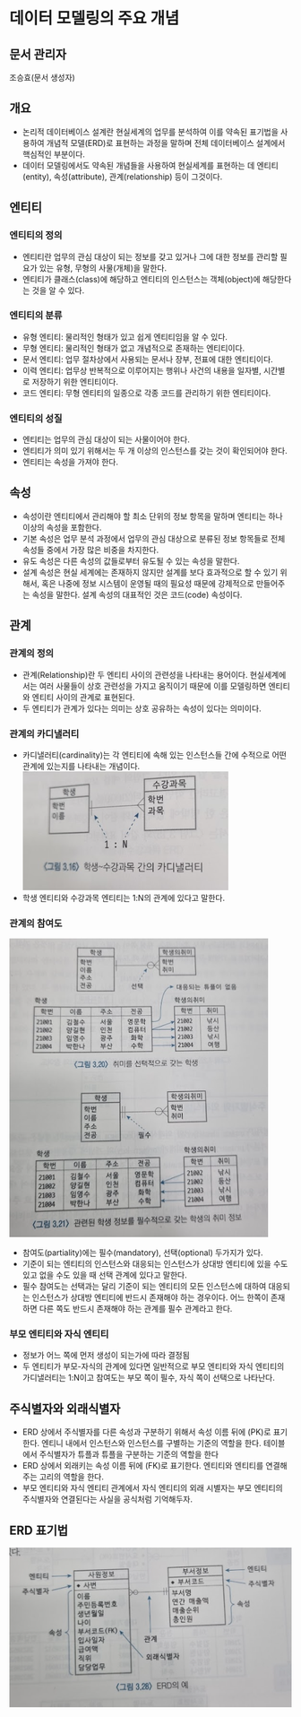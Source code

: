 # 데이터 모델링의 주요 개념
## 문서 관리자
조승효(문서 생성자)
## 개요
   - 논리적 데이터베이스 설계란 현실세계의 업무를 분석하여 이를 약속된 표기법을 사용하여 개념적 모델(ERD)로 표현하는 과정을 말하며 전체 데이터베이스 설계에서 핵심적인 부분이다.
   - 데이터 모델링에서도 약속된 개념들을 사용하여 현실세계를 표현하는 데 엔티티(entity), 속성(attribute), 관계(relationship) 등이 그것이다.
## 엔티티
### 엔티티의 정의
   - 엔티티란 업무의 관심 대상이 되는 정보를 갖고 있거나 그에 대한 정보를 관리할 필요가 있는 유형, 무형의 사물(개체)을 말한다.
   - 엔티티가 클래스(class)에 해당하고 엔티티의 인스턴스는 객체(object)에 해당한다는 것을 알 수 있다.
### 엔티티의 분류
   - 유형 엔티티: 물리적인 형태가 있고 쉽게 엔티티임을 알 수 있다.
   - 무형 엔티티: 물리적인 형태가 없고 개념적으로 존재하는 엔티티이다.
   - 문서 엔티티: 업무 절차상에서 사용되는 문서나 장부, 전표에 대한 엔티티이다.
   - 이력 엔티티: 업무상 반복적으로 이루어지는 행위나 사건의 내용을 일자별, 시간별로 저장하기 위한 엔티티이다.
   - 코드 엔티티: 무형 엔티티의 일종으로 각종 코드를 관리하기 위한 엔티티이다.
### 엔티티의 성질
   - 엔티티는 업무의 관심 대상이 되는 사물이어야 한다.
   - 엔티티가 의미 있기 위해서는 두 개 이상의 인스턴스를 갖는 것이 확인되어야 한다.
   - 엔티티는 속성을 가져야 한다.
## 속성
   - 속성이란 엔티티에서 관리해야 할 최소 단위의 정보 항목을 말하며 엔티티는 하나 이상의 속성을 포함한다.
   - 기본 속성은 업무 분석 과정에서 업무의 관심 대상으로 분류된 정보 항목들로 전체 속성들 중에서 가장 많은 비중을 차지한다.
   - 유도 속성은 다른 속성의 값들로부터 유도될 수 있는 속성을 말한다.
   - 설계 속성은 현실 세계에는 존재하지 않지만 설계를 보다 효과적으로 할 수 있기 위해서, 혹은 나중에 정보 시스템이 운영될 때의 필요성 때문에 강제적으로 만들어주는 속성을 말한다. 설계 속성의 대표적인 것은 코드(code) 속성이다.
## 관계
### 관계의 정의
   - 관계(Relationship)란 두 엔티티 사이의 관련성을 나타내는 용어이다. 현실세계에서는 여러 사물들이 상호 관련성을 가지고 움직이기 때문에 이를 모델링하면 엔티티와 엔티티 사이의 관계로 표현된다.
   - 두 엔티티가 관계가 있다는 의미는 상호 공유하는 속성이 있다는 의미이다.
### 관계의 카디낼러티
   - 카디낼러티(cardinality)는 각 엔티티에 속해 있는 인스턴스들 간에 수적으로 어떤 관계에 있는지를 나타내는 개념이다.
   ![](./img/그림3-16.PNG)
   - 학생 엔티티와 수강과목 엔티티는 1:N의 관계에 있다고 말한다.
### 관계의 참여도
![](./img/그림3-21.PNG)
   - 참여도(partiality)에는 필수(mandatory), 선택(optional) 두가지가 있다.
   - 기준이 되는 엔티티의 인스턴스와 대응되는 인스턴스가 상대방 엔티티에 있을 수도 있고 없을 수도 있을 때 선택 관계에 있다고 말한다.
   - 필수 참여도는 선택과는 달리 기준이 되는 엔티티의 모든 인스턴스에 대하여 대응되는 인스턴스가 상대방 엔티티에 반드시 존재해야 하는 경우이다. 어느 한쪽이 존재하면 다른 쪽도 반드시 존재해야 하는 관계를 필수 관계라고 한다.
### 부모 엔티티와 자식 엔티티
   - 정보가 어느 쪽에 먼저 생성이 되는가에 따라 결정됨
   - 두 엔티티가 부모-자식의 관계에 있다면 일반적으로 부모 엔티티와 자식 엔티티의 가디낼러티는 1:N이고 참여도는 부모 쪽이 필수, 자식 쪽이 선택으로 나타난다.
## 주식별자와 외래식별자
   - ERD 상에서 주식별자를 다른 속성과 구분하기 위해서 속성 이름 뒤에 (PK)로 표기한다. 엔티니 내에서 인스턴스와 인스턴스를 구별하는 기준의 역할을 한다. 테이블에서 주식별자가 튜플과 튜플을 구분하는 기준의 역할을 한다
   - ERD 상에서 외래키는 속성 이름 뒤에 (FK)로 표기한다. 엔티티와 엔티티를 연결해주는 고리의 역할을 한다.
   - 부모 엔티티와 자식 엔티티 관계에서 자식 엔티티의 외래 시별자는 부모 엔티티의 주식별자와 연결된다는 사실을 공식처럼 기억해두자.
## ERD 표기법
![](./img/그림3-28.PNG)